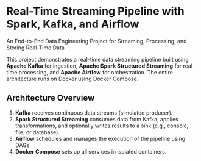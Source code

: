 # Real-Time Streaming Pipeline with Spark, Kafka, and Airflow
An End-to-End Data Engineering Project for Streaming, Processing, and Storing Real-Time Data


This project demonstrates a real-time data streaming pipeline built using **Apache Kafka** for ingestion, **Apache Spark Structured Streaming** for real-time processing, and **Apache Airflow** for orchestration. The entire architecture runs on Docker using Docker Compose.

## Architecture Overview

1. **Kafka** receives continuous data streams (simulated producer).
2. **Spark Structured Streaming** consumes data from Kafka, applies transformations, and optionally writes results to a sink (e.g., console, file, or database).
3. **Airflow** schedules and manages the execution of the pipeline using DAGs.
4. **Docker Compose** sets up all services in isolated containers.


